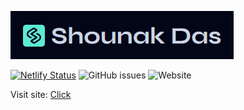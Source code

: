 ![](./public/header.png)

[![Netlify Status](https://api.netlify.com/api/v1/badges/42aa4acb-660a-4a83-b6df-de5bb77097ae/deploy-status)](https://app.netlify.com/sites/shounakdas/deploys)
![GitHub issues](https://img.shields.io/github/issues/dasShounak/blog?logo=github)
![Website](https://img.shields.io/website?url=https%3A%2F%2Fshounakdas.me%2F)

Visit site: [Click](https://shounakdas.netlify.app/)
